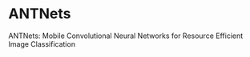 # ANTNets
 ANTNets: Mobile Convolutional Neural Networks for Resource Efficient Image Classification
